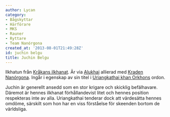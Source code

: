 ```yaml
---
author: Lycan
category:
- Bågskyttar
- Härförare
- MKS
- Rauner
- Ryttare
- Team Nanórgona
created_at: '2013-08-01T21:49:28Z'
id: juchin belgu
title: Juchin Belgu
---
```

Ilkhatun från [Kråkans ilkhanat]. Är via [Alukhai] allierad med [Kraden Nanórgona]. Ingår i egenskap av sin titel i [Uriangkathai khan Orkhons] ordon.

Juchin är generellt ansedd som en stor krigare och skicklig befälhavare. Däremot är hennes ilkhanat förhållandevist litet och hennes position respekteras inte av alla. Uriangkathai tenderar dock att värdesätta hennes omdöme, särskilt som hon har en viss förståelse för skeenden bortom de världsliga.

  [Kråkans ilkhanat]: Kråkans_ilkhanat
  [Alukhai]: Alukhai
  [Kraden Nanórgona]: Kraden_Nanórgona
  [Uriangkathai khan Orkhons]: Uriangkathai_khan_Orkhon